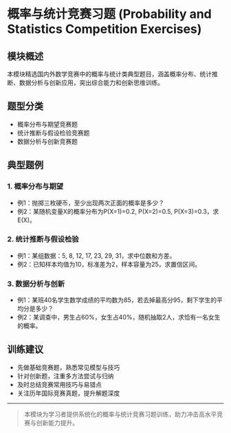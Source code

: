 # 概率与统计竞赛习题 (Probability and Statistics Competition Exercises)

## 模块概述

本模块精选国内外数学竞赛中的概率与统计类典型题目，涵盖概率分布、统计推断、数据分析与创新应用，突出综合能力和创新思维训练。

## 题型分类

- 概率分布与期望竞赛题
- 统计推断与假设检验竞赛题
- 数据分析与创新竞赛题

## 典型题例

### 1. 概率分布与期望

- 例1：抛掷三枚硬币，至少出现两次正面的概率是多少？
- 例2：某随机变量X的概率分布为P(X=1)=0.2, P(X=2)=0.5, P(X=3)=0.3，求E(X)。

### 2. 统计推断与假设检验

- 例1：某组数据：5, 8, 12, 17, 23, 29, 31，求中位数和方差。
- 例2：已知样本均值为10，标准差为2，样本容量为25，求置信区间。

### 3. 数据分析与创新

- 例1：某班40名学生数学成绩的平均数为85，若去掉最高分95，剩下学生的平均分是多少？
- 例2：某调查中，男生占60%，女生占40%，随机抽取2人，求恰有一名女生的概率。

## 训练建议

- 先做基础竞赛题，熟悉常见模型与技巧
- 针对创新题，注重多方法尝试与归纳
- 及时总结竞赛常用技巧与易错点
- 关注历年国际竞赛真题，提升解题深度

---

> 本模块为学习者提供系统化的概率与统计竞赛习题训练，助力冲击高水平竞赛与创新能力提升。
